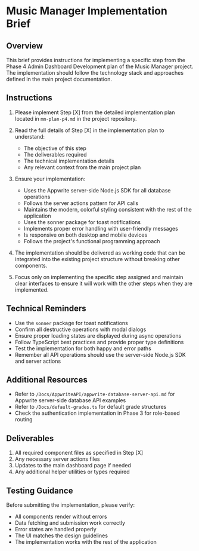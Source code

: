 # Music Manager Implementation Brief

## Overview

This brief provides instructions for implementing a specific step from the Phase 4 Admin Dashboard Development plan of the Music Manager project. The implementation should follow the technology stack and approaches defined in the main project documentation.

## Instructions

1. Please implement Step [X] from the detailed implementation plan located in `mm-plan-p4.md` in the project repository.

2. Read the full details of Step [X] in the implementation plan to understand:

   - The objective of this step
   - The deliverables required
   - The technical implementation details
   - Any relevant context from the main project plan

3. Ensure your implementation:

   - Uses the Appwrite server-side Node.js SDK for all database operations
   - Follows the server actions pattern for API calls
   - Maintains the modern, colorful styling consistent with the rest of the application
   - Uses the sonner package for toast notifications
   - Implements proper error handling with user-friendly messages
   - Is responsive on both desktop and mobile devices
   - Follows the project's functional programming approach

4. The implementation should be delivered as working code that can be integrated into the existing project structure without breaking other components.

5. Focus only on implementing the specific step assigned and maintain clear interfaces to ensure it will work with the other steps when they are implemented.

## Technical Reminders

- Use the `sonner` package for toast notifications
- Confirm all destructive operations with modal dialogs
- Ensure proper loading states are displayed during async operations
- Follow TypeScript best practices and provide proper type definitions
- Test the implementation for both happy and error paths
- Remember all API operations should use the server-side Node.js SDK and server actions

## Additional Resources

- Refer to `/Docs/AppwriteAPI/appwrite-database-server-api.md` for Appwrite server-side database API examples
- Refer to `/Docs/default-grades.ts` for default grade structures
- Check the authentication implementation in Phase 3 for role-based routing

## Deliverables

1. All required component files as specified in Step [X]
2. Any necessary server actions files
3. Updates to the main dashboard page if needed
4. Any additional helper utilities or types required

## Testing Guidance

Before submitting the implementation, please verify:

- All components render without errors
- Data fetching and submission work correctly
- Error states are handled properly
- The UI matches the design guidelines
- The implementation works with the rest of the application
